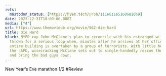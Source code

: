 ```yaml
---
refs:
  mastodon_status: [https://hyem.tech/@rob/111681165168681069]
date: 2023-12-31T18:00:00.000Z
media: ["4"]
url: https://www.themoviedb.org/movie/562-die-hard
title: Die Hard
blurb: NYPD cop John McClane's plan to reconcile with his estranged wife is
  thrown for a serious loop when, minutes after he arrives at her office, the
  entire building is overtaken by a group of terrorists. With little help from
  the LAPD, wisecracking McClane sets out to single-handedly rescue the hostages
  and bring the bad guys down.
---
```


New Year’s Eve marathon 1/2 #Review
